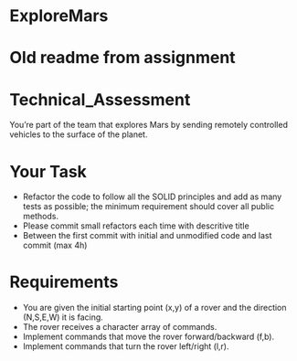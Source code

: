 # ExploreMars



# Old readme from assignment
# Technical_Assessment
You’re part of the team that explores Mars by sending remotely controlled vehicles to the surface of the planet.
# Your Task
- Refactor the code to follow all the SOLID principles and add as many tests as possible; the minimum requirement should cover all public methods.
- Please commit small refactors each time with descritive title
- Between the first commit with initial and unmodified code and last commit (max 4h)

# Requirements
- You are given the initial starting point (x,y) of a rover and the direction (N,S,E,W) it is facing.
- The rover receives a character array of commands.
- Implement commands that move the rover forward/backward (f,b).
- Implement commands that turn the rover left/right (l,r).
